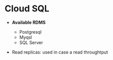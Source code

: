 # Cloud SQL

- **Available RDMS**
    - Postgresql
    - Myqsl
    - SQL Server

- Read replicas: used in case a read throughtput